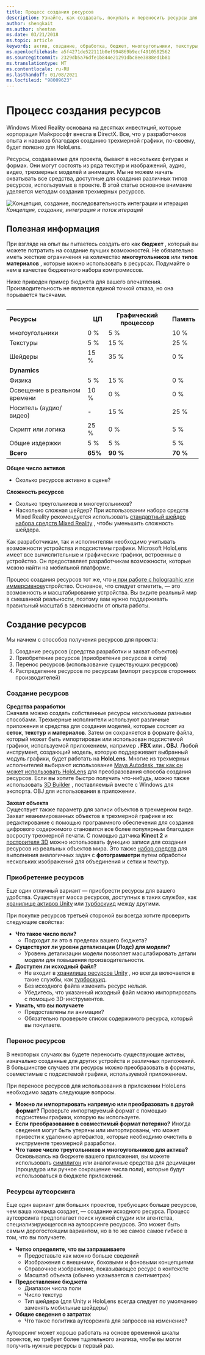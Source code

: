 ```yaml
---
title: Процесс создания ресурсов
description: Узнайте, как создавать, покупать и переносить ресурсы для работы в смешанной реальности.
author: shengkait
ms.author: shentan
ms.date: 03/21/2018
ms.topic: article
keywords: актив, создание, обработка, бюджет, многоугольники, текстуры, шейдеры, производительность, гарнитура смешанной реальности, гарнитура Windows Mixed, гарнитура виртуальной реальности, HoloLens, МРТК, набор средств для смешанной реальности, активы
ms.openlocfilehash: a5f4271de522111b0ef994869b9ecf4910582562
ms.sourcegitcommit: 2329db5a76dfe1b844e21291dbc8ee3888ed1b81
ms.translationtype: MT
ms.contentlocale: ru-RU
ms.lasthandoff: 01/08/2021
ms.locfileid: "98009623"
---
```

# <a name="asset-creation-process"></a>Процесс создания ресурсов

Windows Mixed Reality основана на десятках инвестиций, которые корпорация Майкрософт внесла в DirectX. Все, что у разработчиков опыта и навыков благодаря созданию трехмерной графики, по-своему, будет полезно для HoloLens.

Ресурсы, создаваемые для проекта, бывают в нескольких фигурах и формах. Они могут состоять из ряда текстур и изображений, аудио, видео, трехмерных моделей и анимации. Мы не можем начать охватывать все средства, доступные для создания различных типов ресурсов, используемых в проекте. В этой статье основное внимание уделяется методам создания трехмерных ресурсов.

![Концепция, создание, последовательность интеграции и итерация](images/concept-creation-integration-iteration-flow-640px.jpg)<br>
*Концепция, создание, интеграция и поток итераций*

## <a name="things-to-consider"></a>Полезная информация

При взгляде на опыт вы пытаетесь создать его как **бюджет** , который вы можете потратить на создание лучших возможностей. Не обязательно иметь жесткие ограничения на количество **многоугольников** или **типов материалов** , которые можно использовать в ресурсах. Подумайте о нем в качестве бюджетного набора компромиссов.

Ниже приведен пример бюджета для вашего впечатления. Производительность не является единой точкой отказа, но она порывается тысячами.
<br>

<table style="float:right; margin-left: 10px;">
<tr>
<th style="text-align:left;"><b>Ресурсы</b></th><th style="text-align:right;"> ЦП</th><th> Графический процессор</th><th> Память</th>
</tr><tr>
<td> многоугольники</td><td> 0 %</td><td> 5 %</td><td> 10 %</td>
</tr><tr>
<td> Текстуры</td><td> 5 %</td><td> 15 %</td><td>25 %</td>
</tr><tr>
<td> Шейдеры</td><td> 15 %</td><td> 35 %</td><td> 0 %</td>
</tr><tr>
<td> <b>Dynamics</b></td><td></td><td></td><td></td>
</tr><tr>
<td> Физика</td><td> 5 %</td><td> 15 %</td><td> 0 %</td>
</tr><tr>
<td> Освещение в реальном времени</td><td> 10 %</td><td> 0 %</td><td> 0 %</td>
</tr><tr>
<td> Носитель (аудио/видео)</td><td> -</td><td> 15 %</td><td> 25 %</td>
</tr><tr>
<td> Скрипт или логика</td><td> 25 %</td><td> 0 %</td><td> 5 %</td>
</tr><tr>
<td> Общие издержки</td><td> 5 %</td><td> 5 %</td><td> 5 %</td>
</tr><tr>
<td> <b>Всего</b></td><td> <b>65%</b></td><td> <b>90 %</b></td><td> <b>70 %</b></td>
</tr>
</table>

**Общее число активов**
* Сколько ресурсов активно в сцене?

**Сложность ресурсов**
* Сколько треугольников и многоугольников?
* Насколько сложная шейдер? При использовании набора средств Mixed Reality рекомендуется использовать [стандартный шейдер набора средств Mixed Reality](https://github.com/microsoft/MixedRealityToolkit-Unity/blob/mrtk_release/Documentation/README_MRTKStandardShader.md) , чтобы уменьшить сложность шейдера.

Как разработчикам, так и исполнителям необходимо учитывать возможности устройства и подсистемы графики. Microsoft HoloLens имеет все вычислительные и графические графики, встроенные в устройство. Он предоставляет разработчикам возможности, которые можно найти на мобильной платформе.

Процесс создания ресурсов тот же, что [и при работе с holographic или иммерсивное](../discover/mixed-reality.md#the-mixed-reality-spectrum)устройство. Основное, что следует отметить, — это возможность и масштабирование устройства. Вы видите реальный мир в смешанной реальности, поэтому вам нужно поддерживать правильный масштаб в зависимости от опыта работы.

## <a name="authoring-assets"></a>Создание ресурсов

Мы начнем с способов получения ресурсов для проекта:
1. Создание ресурсов (средства разработки и захват объектов)
2. Приобретение ресурсов (приобретение ресурсов в сети)
3. Перенос ресурсов (использование существующих ресурсов)
4. Распределение ресурсов по ресурсам (импорт ресурсов сторонних производителей)

### <a name="creating-assets"></a>Создание ресурсов

**Средства разработки**<br>
Сначала можно создать собственные ресурсы несколькими разными способами. Трехмерные исполнители используют различные приложения и средства для создания моделей, которые состоят из **сеток**, **текстур** и **материалов**. Затем он сохраняется в формате файла, который может быть импортирован или использован подсистемой графики, используемой приложением, например **. FBX** или **. OBJ**. Любой инструмент, создающий модель, которую поддерживает выбранный модуль графики, будет работать на **HoloLens**. Многие из трехмерных исполнителей выбирают использование [Maya Autodesk, так как он может использовать HoloLens](https://www.youtube.com/watch?v=q0K3n0Gf8mA) для преобразования способа создания ресурсов. Если вы хотите быстро получить что-нибудь, можно также использовать [3D Builder](https://developer.microsoft.com/windows/hardware/3d-print/3d-builder-resources) , поставляемый вместе с Windows для экспорта. OBJ для использования в приложении.

**Захват объекта**<br>
Существует также параметр для записи объектов в трехмерном виде. Захват неанимированных объектов в трехмерной графике и их редактирование с помощью программного обеспечения для создания цифрового содержимого становится все более популярным благодаря восросту трехмерной печати. С помощью датчика **Kinect 2** и [построителя 3D](https://developer.microsoft.com/windows/hardware/3d-print/3d-builder-resources) можно использовать функцию записи для создания ресурсов из реальных объектов мира. Это также [набор средств](https://en.wikipedia.org/wiki/Comparison_of_photogrammetry_software) для выполнения аналогичных задач с **фотограмметри** путем обработки нескольких изображений для объединения и сетки и текстур.

### <a name="purchasing-assets"></a>Приобретение ресурсов

Еще один отличный вариант — приобрести ресурсы для вашего удобства. Существует масса ресурсов, доступных в таких службах, как [хранилище активов Unity](https://www.assetstore.unity3d.com/) или [турбоскуид](https://www.turbosquid.com/) между другими.

При покупке ресурсов третьей стороной вы всегда хотите проверить следующие свойства:
* **Что такое число поли?**
  * Подходит ли это в пределах вашего бюджета?
* **Существуют ли уровни детализации (Лодс) для модели?**
  * Уровень детализации модели позволяет масштабировать детали модели для повышения производительности.
* **Доступен ли исходный файл?**
  * Не входит в [хранилище ресурсов Unity](https://www.assetstore.unity3d.com/) , но всегда включается в такие службы, как [турбоскуид](https://www.turbosquid.com/).
  * Без исходного файла изменить ресурс нельзя.
  * Убедитесь, что указанный исходный файл можно импортировать с помощью 3D-инструментов.
* **Узнать, что вы получаете**
  * Предоставлены ли анимации?
  * Обязательно проверьте список содержимого ресурса, который вы покупаете.

### <a name="porting-assets"></a>Перенос ресурсов

В некоторых случаях вы будете переносить существующие активы, изначально созданные для других устройств и различных приложений. В большинстве случаев эти ресурсы можно преобразовать в форматы, совместимые с подсистемой графики, используемой приложением.

При переносе ресурсов для использования в приложении HoloLens необходимо задать следующие вопросы.
* **Можно ли импортировать напрямую или преобразовать в другой формат?** Проверьте импортируемый формат с помощью подсистемы графики, которую вы используете.
* **Если преобразование в совместимый формат потеряно?** Иногда сведения могут быть утеряны или импортированы, что может привести к удалению артефактов, которые необходимо очистить в инструменте трехмерной разработки.
* **Что такое число треугольников и многоугольников для актива?** Основываясь на бюджете вашего приложения, вы можете использовать [симплигон](https://www.simplygon.com/) или аналогичные средства для децимации (процедура или ручное сокращение числа поли), которые будут использоваться в бюджете приложений.

### <a name="outsourcing-assets"></a>Ресурсы аутсорсинга

Еще один вариант для больших проектов, требующих больше ресурсов, чем ваша команда создает, — создание исходного ресурса. Процесс аутсорсинга предполагает поиск нужной студии или агентства, специализирующегося на аутсорсинге ресурсов. Это может быть самым дорогостоящим вариантом, но в то же самое самое гибкое в том, что вы получаете.
* **Четко определите, что вы запрашиваете**
  * Предоставьте как можно больше сведений
  * Изображения с внешними, боковыми и фоновыми концепциями
  * Справочное изображение, показывающее ресурс в контексте
  * Масштаб объекта (обычно указывается в сантиметрах)
* **Предоставление бюджета**
  * Диапазон числа поли
  * Число текстур
  * Тип шейдера (для Unity и HoloLens всегда следует по умолчанию заменять мобильные шейдеры)
* **Общие сведения о затратах**
  * Что такое политика аутсорсинга для запросов на изменение?

Аутсорсинг может хорошо работать на основе временной шкалы проектов, но требует более тщательного анализа, чтобы вы могли получить нужные ресурсы в первый раз.
